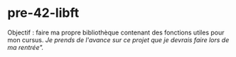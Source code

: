 # pre-42-libft

Objectif : faire ma propre bibliothèque contenant des fonctions utiles pour mon cursus.
*Je prends de l'avance sur ce projet que je devrais faire lors de ma rentrée".*